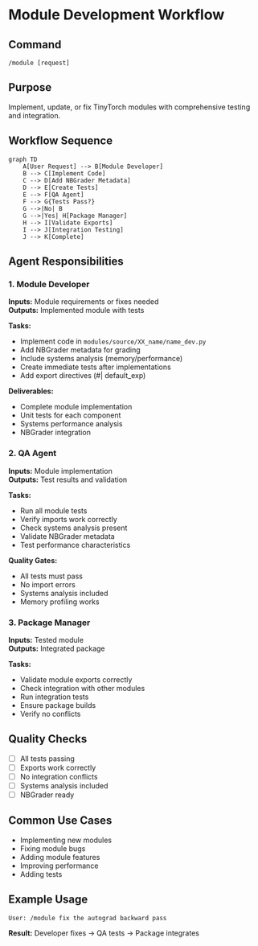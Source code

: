 # Module Development Workflow

## Command
`/module [request]`

## Purpose
Implement, update, or fix TinyTorch modules with comprehensive testing and integration.

## Workflow Sequence
```mermaid
graph TD
    A[User Request] --> B[Module Developer]
    B --> C[Implement Code]
    C --> D[Add NBGrader Metadata]
    D --> E[Create Tests]
    E --> F[QA Agent]
    F --> G{Tests Pass?}
    G -->|No| B
    G -->|Yes| H[Package Manager]
    H --> I[Validate Exports]
    I --> J[Integration Testing]
    J --> K[Complete]
```

## Agent Responsibilities

### 1. Module Developer
**Inputs:** Module requirements or fixes needed  
**Outputs:** Implemented module with tests

**Tasks:**
- Implement code in `modules/source/XX_name/name_dev.py`
- Add NBGrader metadata for grading
- Include systems analysis (memory/performance)
- Create immediate tests after implementations
- Add export directives (#| default_exp)

**Deliverables:**
- Complete module implementation
- Unit tests for each component
- Systems performance analysis
- NBGrader integration

### 2. QA Agent
**Inputs:** Module implementation  
**Outputs:** Test results and validation

**Tasks:**
- Run all module tests
- Verify imports work correctly
- Check systems analysis present
- Validate NBGrader metadata
- Test performance characteristics

**Quality Gates:**
- All tests must pass
- No import errors
- Systems analysis included
- Memory profiling works

### 3. Package Manager
**Inputs:** Tested module  
**Outputs:** Integrated package

**Tasks:**
- Validate module exports correctly
- Check integration with other modules
- Run integration tests
- Ensure package builds
- Verify no conflicts

## Quality Checks
- [ ] All tests passing
- [ ] Exports work correctly
- [ ] No integration conflicts
- [ ] Systems analysis included
- [ ] NBGrader ready

## Common Use Cases
- Implementing new modules
- Fixing module bugs
- Adding module features
- Improving performance
- Adding tests

## Example Usage
```
User: /module fix the autograd backward pass
```

**Result:** Developer fixes → QA tests → Package integrates
